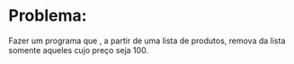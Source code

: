 # Problema: 

Fazer um programa que , a partir de uma lista de produtos, remova da lista
somente  aqueles cujo preço seja 100.